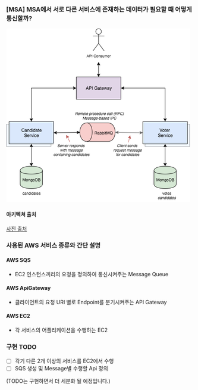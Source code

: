 ### [MSA] MSA에서 서로 다른 서비스에 존재하는 데이터가 필요할 때 어떻게 통신할까?

![아키텍쳐 그림 (하단 AWS 링크 참조)](./images/archi.png)

#### 아키텍쳐 출처

[사진 출처](https://programmaticponderings.com/2017/05/08/decoupling-microservices-using-message-based-rpc-ipc-with-spring-rabbitmq-and-ampq/)

### 사용된 AWS 서비스 종류와 간단 설명

#### AWS SQS
- EC2 인스턴스끼리의 요청을 정의하여 통신시켜주는 Message Queue 

#### AWS ApiGateway
- 클라이언트의 요청 URI 별로 Endpoint를 분기시켜주는 API Gateway

#### AWS EC2
- 각 서비스의 어플리케이션을 수행하는 EC2

### 구현 TODO
- [ ] 각기 다른 2개 이상의 서비스를 EC2에서 수행
- [ ] SQS 생성 및 Message별 수행할 Api 정의

(TODO는 구현하면서 더 세분화 될 예정입니다.)